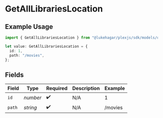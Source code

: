 # GetAllLibrariesLocation

## Example Usage

```typescript
import { GetAllLibrariesLocation } from "@lukehagar/plexjs/sdk/models/operations";

let value: GetAllLibrariesLocation = {
  id: 1,
  path: "/movies",
};
```

## Fields

| Field              | Type               | Required           | Description        | Example            |
| ------------------ | ------------------ | ------------------ | ------------------ | ------------------ |
| `id`               | *number*           | :heavy_check_mark: | N/A                | 1                  |
| `path`             | *string*           | :heavy_check_mark: | N/A                | /movies            |